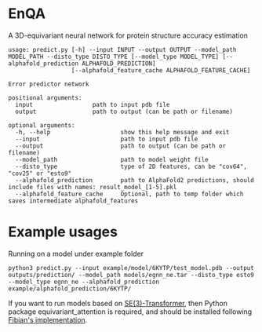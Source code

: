 # EnQA
A 3D-equivariant neural network for protein structure accuracy estimation


```
usage: predict.py [-h] --input INPUT --output OUTPUT --model_path MODEL_PATH --disto_type DISTO_TYPE [--model_type MODEL_TYPE] [--alphafold_prediction ALPHAFOLD_PREDICTION]
                  [--alphafold_feature_cache ALPHAFOLD_FEATURE_CACHE]

Error predictor network

positional arguments:
  input                 path to input pdb file
  output                path to output (can be path or filename)

optional arguments:
  -h, --help                    show this help message and exit
  --input                       path to input pdb file
  --output                      path to output (can be path or filename)
  --model_path                  path to model weight file
  --disto_type                  type of 2D features, can be "cov64", "cov25" or "esto9"
  --alphafold_prediction        path to AlphaFold2 predictions, should include files with names: result_model_[1-5].pkl
  --alphafold_feature_cache     Optional, path to temp folder which saves intermediate alphafold_features
```

# Example usages

Running on a model under example folder
```
python3 predict.py --input example/model/6KYTP/test_model.pdb --output outputs/prediction/ --model_path models/egnn_ne.tar --disto_type esto9 --model_type egnn_ne --alphafold_prediction example/alphafold_prediction/6KYTP/
```

If you want to run models based on [SE(3)-Transformer](https://arxiv.org/abs/2006.10503), then Python package equivariant_attention is required, and should be installed following [Fibian's implementation](https://github.com/FabianFuchsML/se3-transformer-public).